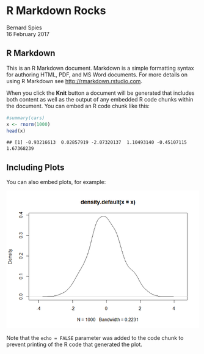 # R Markdown Rocks
Bernard Spies  
16 February 2017  



## R Markdown

This is an R Markdown document. Markdown is a simple formatting syntax for authoring HTML, PDF, and MS Word documents. For more details on using R Markdown see <http://rmarkdown.rstudio.com>.

When you click the **Knit** button a document will be generated that includes both content as well as the output of any embedded R code chunks within the document. You can embed an R code chunk like this:


```r
#summary(cars)
x <- rnorm(1000)
head(x)
```

```
## [1] -0.93216613  0.02857919 -2.07320137  1.10493140 -0.45107115  1.67368239
```

## Including Plots

You can also embed plots, for example:

![](rmarkdown-rocks_files/figure-html/pressure-1.png)<!-- -->

Note that the `echo = FALSE` parameter was added to the code chunk to prevent printing of the R code that generated the plot.
